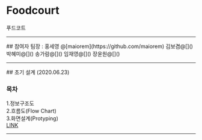 # Foodcourt
푸드코트
<hr />
## 참여자
팀장 : 홍세영 @[maiorem](https://github.com/maiorem)        
김보겸@[]()      
박혜미@[]()       
송가람@[]()       
임재영@[]()       
장윤원@[]()       

<hr />
## 초기 설계 (2020.06.23)

### 목차    
1.정보구조도    
2.흐름도(Flow Chart)    
3.화면설계(Protyping)      
[LINK](https://docs.google.com/presentation/d/1tGW3FN7Fhg7YrkYtzW3r9yU50X8Cjuh64WsNs_I8nLU/edit#slide=id.g895759a2e8_0_260)

<hr />
